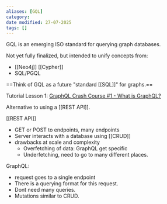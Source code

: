```yaml
---
aliases: [GQL]
category: 
date modified: 27-07-2025
tags: []
---
```


GQL is an emerging ISO standard for querying graph databases.

Not yet fully finalized, but intended to unify concepts from:
  - [[Neo4j]] [[Cypher]]
  - SQL/PGQL

==Think of GQL as a future "standard [[SQL]]" for graphs.==

Tutorial Lesson 1: [GraphQL Crash Course #1 - What is GraphQL?](https://www.youtube.com/watch?v=xMCnDesBggM)

Alternative to using a [[REST API]].

[[REST API]]
- GET or POST to endpoints, many endpoints
- Server interacts with a database using [[CRUD]]
- drawbacks at scale and complexity
	- Overfetching of data: GraphQL get specific
	- Underfetching, need to go to many different places.

GraphQL:
- request goes to a single endpoint
- There is a querying format for this request.
- Dont need many queries.
- Mutations similar to CRUD.